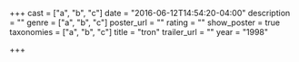 +++
cast = ["a", "b", "c"]
date = "2016-06-12T14:54:20-04:00"
description = ""
genre = ["a", "b", "c"]
poster_url = ""
rating = ""
show_poster = true
taxonomies = ["a", "b", "c"]
title = "tron"
trailer_url = ""
year = "1998"

+++


